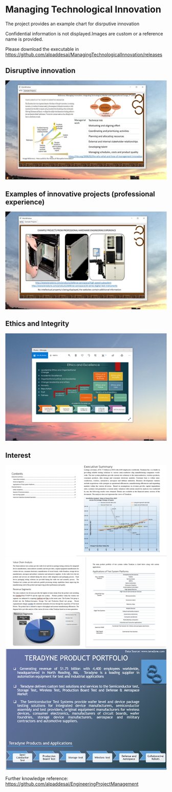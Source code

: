 # Managing Technological Innovation

The project provides an example chart for disrputive innovation

Confidential information is not displayed.Images are custom or a reference name is provided.

Please download the executable in https://github.com/alpaddesai/ManagingTechnologicalInnovation/releases

## Disruptive innovation
![image](MTIE.png)

## Examples of innovative projects (professional experience)
![image](ExampleProjects.png)

## Ethics and Integrity
![image](EthicsandExcellence.png)

## Interest
![image](image1.jpg)
![image](image2.jpg)
![image](image3.png)

Further knowledge reference: https://github.com/alpaddesai/EngineeringProjectManagement
